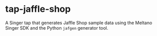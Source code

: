 # tap-jaffle-shop
A Singer tap that generates Jaffle Shop sample data using the Meltano Singer SDK and the Python `jafgen` generator tool.
